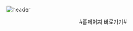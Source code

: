 ![header](https://capsule-render.vercel.app/api?type=waving&color=auto&height=300&section=header&text=soomin's%20project&fontSize=90)
 <div align=center>
   #홈페이지 바로가기#
 </div>
